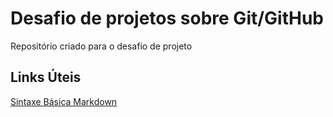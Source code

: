# Desafio de projetos sobre Git/GitHub
Repositório criado para o desafio de projeto 

## Links Úteis 
[Sintaxe Básica Markdown](https://about.gitlab.com/handbook/markdown-guide/)
